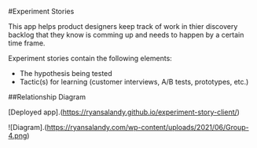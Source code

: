 #Experiment Stories

This app helps product designers keep track of work in thier discovery backlog that they know is comming up and needs to happen by a certain time frame.

Experiment stories contain the following elements:

* The hypothesis being tested
* Tactic(s) for learning (customer interviews, A/B tests, prototypes, etc.)

##Relationship Diagram

[Deployed app].(https://ryansalandy.github.io/experiment-story-client/)

![Diagram].(https://ryansalandy.com/wp-content/uploads/2021/06/Group-4.png)
